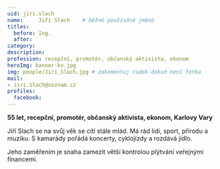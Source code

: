 ```yaml
---
uid: jiri.slach
name:     Jiří Slach 	# běžně používáné jméno
titles:
  before: Ing.
  after:
category:
description: 
profession: recepční, promotér, občanský aktivista, ekonom
heroImg: banner-kv.jpg
img: people/Jiri_Slach.jpg # zakomentuj radek dokud není fotka
mail:
- Jiri.Slach@seznam.cz
profiles:
  facebook:
---
```

**55 let, recepční, promotér, občanský aktivista, ekonom, Karlovy Vary**

Jiří Slach se na svůj věk se cítí stále mlád. Má rád lidi, sport, přírodu a muziku. S kamarády pořádá koncerty, cyklojízdy a rozdává jídlo.

Jeho zaměřením je snaha zamezit větší kontrolou plýtvání veřejnými financemi.
